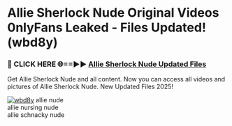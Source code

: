 # Allie Sherlock Nude Original Videos 0nlyFans Leaked - Files Updated! (wbd8y)

<h3>🔴 CLICK HERE 🌐==►► <a href="https://tinyurl.com/52m3yx9h" rel="nofollow">Allie Sherlock Nude Updated Files</a></h3>

Get Allie Sherlock Nude and all content. Now you can access all videos and pictures of Allie Sherlock Nude. New Updated Files 2025!

[![wbd8y](https://i.imgur.com/TnHtlc8.gif)](https://tinyurl.com/52m3yx9h)
allie nude<br>
allie nursing nude<br>
allie schnacky nude